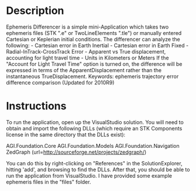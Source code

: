# Description

Ephemeris Differencer is a simple mini-Application which takes two ephemeris files (STK ".e" or TwoLineElements ".tle") or manually entered Cartesian or Keplerian initial conditions. The differencer can analyze the following: - Cartesian error in Earth Inertial - Cartesian error in Earth Fixed - Radial-InTrack-CrossTrack Error - Apparent vs True displacement, accounting for light travel time - Units in Kilometers or Meters If the "Account for Light Travel Time" option is turned on, the difference will be expressed in terms of the ApparentDisplacement rather than the instantaneous TrueDisplacement. Keywords: ephemeris trajectory error difference comparison (Updated for 2010R9)

# Instructions

To run the application, open up the VisualStudio solution. You will need to obtain and import the following DLLs (which require an STK Components license in the same directory that the DLLs exist):

AGI.Foundation.Core
AGI.Foundation.Models
AGI.Foundation.Navigation
ZedGraph (url=http://sourceforge.net/projects/zedgraph/)

You can do this by right-clicking on "References" in the SolutionExplorer, hitting 'add', and browsing to find the DLLs.
After that, you should be able to run the application from VisualStudio. I have provided some example ephemeris files in the "files" folder.
